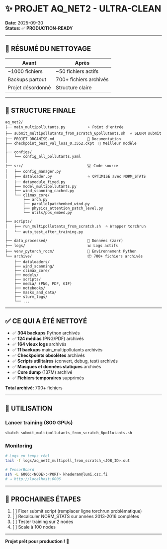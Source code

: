 # ✨ PROJET AQ_NET2 - ULTRA-CLEAN

**Date:** 2025-09-30  
**Status:** ✅ **PRODUCTION-READY**

---

## 🎯 RÉSUMÉ DU NETTOYAGE

| Avant | Après |
|-------|-------|
| ~1000 fichiers | ~50 fichiers actifs |
| Backups partout | 700+ fichiers archivés |
| Projet désordonné | Structure claire |

---

## 📂 STRUCTURE FINALE

```
aq_net2/
├── main_multipollutants.py          ⭐ Point d'entrée
├── submit_multipollutants_from_scratch_6pollutants.sh  ⭐ SLURM submit
├── PROJET_ORGANISE.md               📖 Documentation
├── checkpoint_best_val_loss_0.3552.ckpt  💾 Meilleur modèle
│
├── configs/
│   └── config_all_pollutants.yaml
│
├── src/                             💻 Code source
│   ├── config_manager.py
│   ├── dataloader.py                ⭐ OPTIMISÉ avec NORM_STATS
│   ├── datamodule_fixed.py
│   ├── model_multipollutants.py
│   ├── wind_scanning_cached.py
│   └── climax_core/
│       ├── arch.py
│       ├── parallelpatchembed_wind.py
│       ├── physics_attention_patch_level.py
│       └── utils/pos_embed.py
│
├── scripts/
│   ├── run_multipollutants_from_scratch.sh  ⭐ Wrapper torchrun
│   └── auto_test_after_training.py
│
├── data_processed/                  💾 Données (zarr)
├── logs/                            📊 Logs actifs
├── venv_pytorch_rocm/               🐍 Environnement Python
└── archive/                         📦 700+ fichiers archivés
    ├── dataloaders/
    ├── wind_scanning/
    ├── climax_core/
    ├── models/
    ├── scripts/
    ├── media/ (PNG, PDF, GIF)
    ├── notebooks/
    ├── masks_and_data/
    ├── slurm_logs/
    └── ...
```

---

## ✅ CE QUI A ÉTÉ NETTOYÉ

- ✅ **304 backups** Python archivés
- ✅ **124 médias** (PNG/PDF) archivés
- ✅ **164 vieux logs** archivés
- ✅ **11 backups** main_multipollutants archivés
- ✅ **Checkpoints obsolètes** archivés
- ✅ **Scripts utilitaires** (convert, debug, test) archivés
- ✅ **Masques et données statiques** archivés
- ✅ **Core dump** (137M) archivé
- ✅ **Fichiers temporaires** supprimés

**Total archivé:** 700+ fichiers

---

## 🚀 UTILISATION

### Lancer training (800 GPUs)
```bash
sbatch submit_multipollutants_from_scratch_6pollutants.sh
```

### Monitoring
```bash
# Logs en temps réel
tail -f logs/aq_net2_multipoll_from_scratch_<JOB_ID>.out

# TensorBoard
ssh -L 6006:<NODE>:<PORT> khederam@lumi.csc.fi
# → http://localhost:6006
```

---

## 📝 PROCHAINES ÉTAPES

1. [ ] Fixer submit script (remplacer ligne torchrun problématique)
2. [ ] Recalculer NORM_STATS sur années 2013-2016 complètes
3. [ ] Tester training sur 2 nodes
4. [ ] Scale à 100 nodes

---

**Projet prêt pour production !** 🎉

